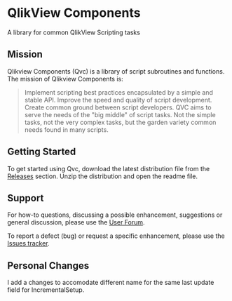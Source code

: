 # QlikView Components

A library for common QlikView Scripting tasks

## Mission
Qlikview Components (Qvc) is a library of script subroutines and functions. The mission of Qlikview Components is:

>Implement scripting best practices encapsulated by a simple and stable API.
>Improve the speed and quality of script development.
>Create common ground between script developers.
>QVC aims to serve the needs of the "big middle" of script tasks. Not the simple tasks, not the very complex tasks, but the garden variety common needs found in many scripts.

## Getting Started
To get started using Qvc, download the latest distribution file from the [Releases](https://github.com/RobWunderlich/Qlikview-Components/releases) section. Unzip the distribution and open the readme file.

## Support
For how-to questions, discussing a possible enhancement, suggestions or general discussion, please use the [User Forum](https://groups.google.com/forum/#!forum/qlikview-components-users).

To report a defect (bug) or request a specific enhancement, please use the [Issues tracker](https://github.com/RobWunderlich/Qlikview-Components/issues).


## Personal Changes
I add a changes to accomodate different name for the same last update field for IncrementalSetup.
